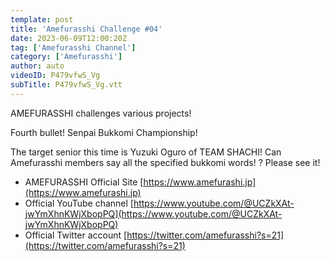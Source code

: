 ```yaml
---
template: post
title: 'Amefurasshi Challenge #04'
date: 2023-06-09T12:00:20Z
tag: ['Amefurasshi Channel']
category: ['Amefurasshi']
author: auto 
videoID: P479vfwS_Vg
subTitle: P479vfwS_Vg.vtt
---
```

AMEFURASSHI challenges various projects!

Fourth bullet! Senpai Bukkomi Championship!

The target senior this time is Yuzuki Oguro of TEAM SHACHI! Can Amefurasshi members say all the specified bukkomi words! ? Please see it!

- AMEFURASSHI Official Site [https://www.amefurashi.jp](https://www.amefurashi.jp)
- Official YouTube channel [https://www.youtube.com/@UCZkXAt-jwYmXhnKWjXbopPQ](https://www.youtube.com/@UCZkXAt-jwYmXhnKWjXbopPQ)
- Official Twitter account [https://twitter.com/amefurasshi?s=21](https://twitter.com/amefurasshi?s=21)